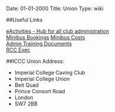 Date: 01-01-2000
Title: Union
Type: wiki

##Useful Links

[eActivities - Hub for all club administration](https://eactivities.union.ic.ac.uk/)  
[Minibus Bookings](https://eactivities.union.ic.ac.uk/admin/bookings/minibuses) 
[Minibus Costs](https://www.imperialcollegeunion.org/activities/running-club-society-or-project/minibuses/prices)  
[Admin Training Documents](https://eactivities.union.ic.ac.uk/training)  
[RCC Exec](http://www.union.ic.ac.uk/rcc/exec/)  

##ICCC Union Address:

-   Imperial College Caving Club
-   Imperial College Union
-   Beit Quad
-   Prince Consort Road
-   London
-   SW7 2BB
